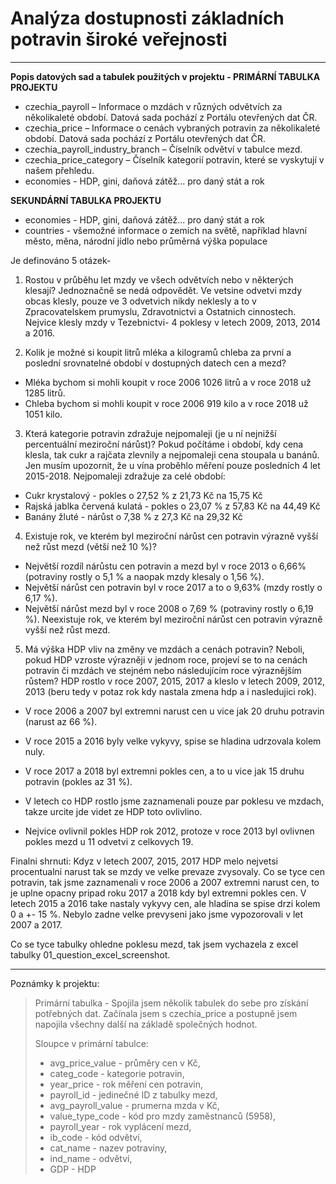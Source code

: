 # Analýza dostupnosti základních potravin široké veřejnosti

---------------------------------------------
**Popis datových sad a tabulek použitých v projektu - PRIMÁRNÍ TABULKA PROJEKTU**

- czechia_payroll – Informace o mzdách v různých odvětvích za několikaleté období. Datová sada pochází z Portálu otevřených dat ČR.
- czechia_price – Informace o cenách vybraných potravin za několikaleté období. Datová sada pochází z Portálu otevřených dat ČR.
- czechia_payroll_industry_branch – Číselník odvětví v tabulce mezd.
- czechia_price_category – Číselník kategorií potravin, které se vyskytují v našem přehledu.
- economies - HDP, gini, daňová zátěž... pro daný stát a rok

**SEKUNDÁRNÍ TABULKA PROJEKTU**

- economies - HDP, gini, daňová zátěž... pro daný stát a rok
- countries - všemožné informace o zemích na světě, například hlavní město, měna, národní jídlo nebo průměrná výška populace


Je definováno 5 otázek-

1. Rostou v průběhu let mzdy ve všech odvětvích nebo v některých klesají?
  Jednoznačně se nedá odpovědět. Ve vetsine odvetvi mzdy obcas klesly, pouze ve 3 odvetvich nikdy neklesly a to v Zpracovatelskem prumyslu, Zdravotnictvi a Ostatnich cinnostech.
  Nejvice klesly mzdy v Tezebnictvi- 4 poklesy v letech 2009, 2013, 2014 a 2016.
    
2. Kolik je možné si koupit litrů mléka a kilogramů chleba za první a poslední srovnatelné období v dostupných datech cen a mezd?
  - Mléka bychom si mohli koupit v roce 2006 1026 litrů a v roce 2018 už 1285 litrů.
  - Chleba bychom si mohli koupit v roce 2006 919 kilo a v roce 2018 už 1051 kilo.
    
3. Která kategorie potravin zdražuje nejpomaleji (je u ní nejnižší percentuální meziroční nárůst)?
  Pokud počítáme i období, kdy cena klesla, tak cukr a rajčata zlevnily a nejpomaleji cena stoupala u banánů. Jen musím upozornit, že u vína proběhlo měření pouze posledních 4 let 2015-2018.
  Nejpomaleji zdražuje za celé období:
  - Cukr krystalový - pokles o 27,52 % z 21,73 Kč na 15,75 Kč
  - Rajská jablka červená kulatá - pokles o 23,07 % z 57,83 Kč na 44,49 Kč
  - Banány žluté - nárůst o 7,38 % z 27,3 Kč na 29,32 Kč
  
4. Existuje rok, ve kterém byl meziroční nárůst cen potravin výrazně vyšší než růst mezd (větší než 10 %)?
- Největší rozdíl nárůstu cen potravin a mezd byl v roce 2013 o 6,66% (potraviny rostly o 5,1 % a naopak mzdy klesaly o 1,56 %).
- Největší nárůst cen potravin byl v roce 2017 a to o 9,63% (mzdy rostly o 6,17 %).
- Největší nárůst mezd byl v roce 2008 o 7,69 % (potraviny rostly o 6,19 %).
Neexistuje rok, ve kterém byl meziroční nárůst cen potravin výrazně vyšší než růst mezd.

5. Má výška HDP vliv na změny ve mzdách a cenách potravin? Neboli, pokud HDP vzroste výrazněji v jednom roce, projeví se to na cenách potravin či mzdách ve stejném nebo následujícím roce výraznějším růstem?
HDP rostlo v roce 2007, 2015, 2017 a kleslo v letech 2009, 2012, 2013 (beru tedy v potaz rok kdy nastala zmena hdp a i nasledujici rok).

- V roce 2006 a 2007 byl extremni narust cen u vice jak 20 druhu potravin (narust az 66 %).
- V roce 2015 a 2016 byly velke vykyvy, spise se hladina udrzovala kolem nuly.
- V roce 2017 a 2018 byl extremni pokles cen, a to u vice jak 15 druhu potravin (pokles az 31 %).

- V letech co HDP rostlo jsme zaznamenali pouze par poklesu ve mzdach, takze urcite jde videt ze HDP toto ovlivlino.
- Nejvice ovlivnil pokles HDP rok 2012, protoze v roce 2013 byl ovlivnen pokles mezd u 11 odvetvi z celkovych 19.

Finalni shrnuti:
Kdyz v letech 2007, 2015, 2017 HDP melo nejvetsi procentualni narust tak se mzdy ve velke prevaze zvysovaly. 
Co se tyce cen potravin, tak jsme zaznamenali v roce 2006 a 2007 extremni narust cen, to je uplne opacny pripad roku 2017 a 2018 kdy byl extremni pokles cen.
V letech 2015 a 2016 take nastaly vykyvy cen, ale hladina se spise drzi kolem 0 a +- 15 %. Nebylo zadne velke prevyseni jako jsme vypozorovali v let 2007 a 2017.

Co se tyce tabulky ohledne poklesu mezd, tak jsem vychazela z excel tabulky 01_question_excel_screenshot.

-----------------------------------------------------------------------------------------------------------------------------
Poznámky k projektu:
>
>Primární tabulka - Spojila jsem několik tabulek do sebe pro získání potřebných dat. Začínala jsem s czechia_price a postupně jsem napojila všechny další na základě společných hodnot.
>
>Sloupce v primární tabulce:
>
> - avg_price_value - průměry cen v Kč,
> - categ_code - kategorie potravin,
> - year_price - rok měření cen potravin,
> - payroll_id - jedinečné ID z tabulky mezd,
> - avg_payroll_value - prumerna mzda v Kč,
> - value_type_code - kód pro mzdy zaměstnanců (5958),
> - payroll_year - rok vyplácení mezd,
> - ib_code - kód odvětví,
> - cat_name - nazev potraviny,
> - ind_name - odvětví,
> - GDP - HDP
